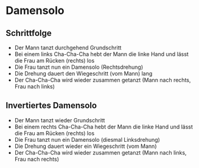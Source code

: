 # Damensolo

## Schrittfolge

- Der Mann tanzt durchgehend Grundschritt
- Bei einem links Cha-Cha-Cha hebt der Mann die linke Hand und lässt die Frau am Rücken (rechts) los
- Die Frau tanzt nun ein Damensolo (Rechtsdrehung)
- Die Drehung dauert den Wiegeschritt (vom Mann) lang
- Der Cha-Cha-Cha wird wieder zusammen getanzt (Mann nach rechts, Frau nach links)

## Invertiertes Damensolo

- Der Mann tanzt wieder Grundschritt
- Bei einem rechts Cha-Cha-Cha hebt der Mann die linke Hand und lässt die Frau am Rücken (rechts) los
- Die Frau tanzt nun ein Damensolo (diesmal Linksdrehung)
- Die Drehung dauert wieder ein Wiegeschritt (vom Mann)
- Der Cha-Cha-Cha wird wieder zusammen getanzt (Mann nach links, Frau nach rechts)
